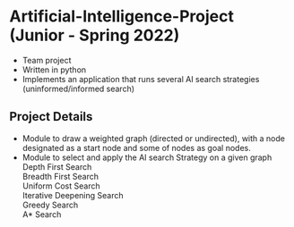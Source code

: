 # Artificial-Intelligence-Project (Junior - Spring 2022)

- Team project
- Written in python
- Implements an application that runs several AI search strategies (uninformed/informed search)


## Project Details

- Module to draw a weighted graph (directed or undirected), with a node designated as a start node and some of nodes as goal nodes.
- Module to select and apply the AI search Strategy on a given graph  
  Depth First Search  
  Breadth First Search  
  Uniform Cost Search  
  Iterative Deepening Search  
  Greedy Search  
  A* Search  
